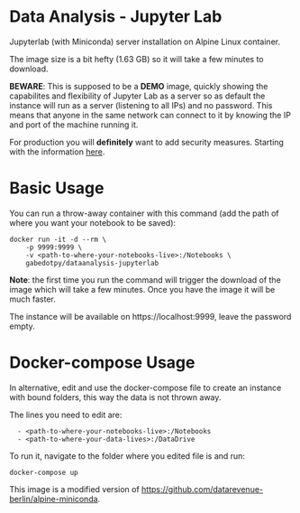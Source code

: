 # Data Analysis - Jupyter Lab
Jupyterlab (with Miniconda) server installation on Alpine Linux container.

The image size is a bit hefty (1.63 GB) so it will take a few minutes to download.

**BEWARE**:
This is supposed to be a **DEMO** image, quickly showing the capabilites and flexibility of Jupyter Lab as a server so as default the instance will run as a server (listening to all IPs) and no password. This means that anyone in the same network can connect to it by knowing the IP and port of the machine running it.

For production you will **definitely** want to add security measures. Starting with the information [here](https://jupyter-notebook.readthedocs.io/en/stable/public_server.html).

# Basic Usage
You can run a throw-away container with this command (add the path of where you want your notebook to be saved):
```
docker run -it -d --rm \
    -p 9999:9999 \
    -v <path-to-where-your-notebooks-live>:/Notebooks \
    gabedotpy/dataanalysis-jupyterlab 
```
**Note**: the first time you run the command will trigger the download of the image which will take a few minutes. Once you have the image it will be much faster.

The instance will be available on https://localhost:9999, leave the password empty.


# Docker-compose Usage
In alternative, edit and use the docker-compose file to create an instance with bound folders, this way the data is not thrown away.

The lines you need to edit are:
```
  - <path-to-where-your-notebooks-live>:/Notebooks
  - <path-to-where-your-data-lives>:/DataDrive
```

To run it, navigate to the folder where you edited file is and run:
```
docker-compose up
```

This image is a modified version of https://github.com/datarevenue-berlin/alpine-miniconda.